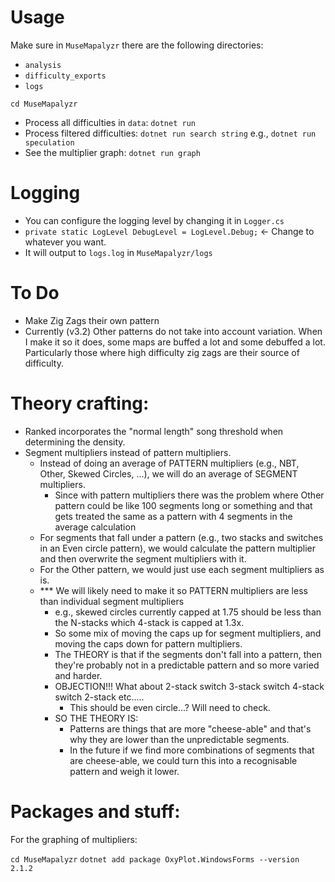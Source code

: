 
# Usage

Make sure in `MuseMapalyzr` there are the following directories:
- `analysis`
- `difficulty_exports`
- `logs`

`cd MuseMapalyzr`

- Process all difficulties in `data`: `dotnet run`
- Process filtered difficulties: `dotnet run search string` e.g., `dotnet run speculation`
- See the multiplier graph: `dotnet run graph`

# Logging
- You can configure the logging level by changing it in `Logger.cs`
- `private static LogLevel DebugLevel = LogLevel.Debug;` <- Change to whatever you want.
- It will output to `logs.log` in `MuseMapalyzr/logs`

# To Do
- Make Zig Zags their own pattern
- Currently (v3.2) Other patterns do not take into account variation. When I make it so it does, some maps are buffed a lot and some debuffed a lot. Particularly those where high difficulty zig zags are their source of difficulty.
# Theory crafting:
- Ranked incorporates the "normal length" song threshold when determining the density.
- Segment multipliers instead of pattern multipliers.
    - Instead of doing an average of PATTERN multipliers (e.g., NBT, Other, Skewed Circles, ...), we will do an average of SEGMENT multipliers.
      - Since with pattern multipliers there was the problem where Other pattern could be like 100 segments long or something and that gets treated the same as a pattern with 4 segments in the average calculation
    - For segments that fall under a pattern (e.g., two stacks and switches in an Even circle pattern), we would calculate the pattern multiplier and then overwrite the segment multipliers with it.
    - For the Other pattern, we would just use each segment multipliers as is.
    - *** We will likely need to make it so PATTERN multipliers are less than individual segment multipliers
      - e.g., skewed circles currently capped at 1.75 should be less than the N-stacks which 4-stack is capped at 1.3x.
      - So some mix of moving the caps up for segment multipliers, and moving the caps down for pattern multipliers.
      - The THEORY is that if the segments don't fall into a pattern, then they're probably not in a predictable pattern and so more varied and harder.
      - OBJECTION!!! What about 2-stack switch 3-stack switch 4-stack switch 2-stack etc.....
        - This should be even circle...? Will need to check.
      - SO THE THEORY IS:
        - Patterns are things that are more "cheese-able" and that's why they are lower than the unpredictable segments.
        - In the future if we find more combinations of segments that are cheese-able, we could turn this into a recognisable pattern and weigh it lower.

# Packages and stuff:

For the graphing of multipliers:

`cd MuseMapalyzr`
`dotnet add package OxyPlot.WindowsForms --version 2.1.2`

